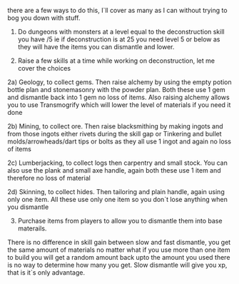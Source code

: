 there are a few ways to do this, I\`ll cover as many as I can without trying to bog you down with stuff.

1) Do dungeons with monsters at a level equal to the deconstruction skill you have /5 ie if deconstruction is at 25 you need level 5 or below as they will have the items you can dismantle and lower.

2) Raise a few skills at a time while working on deconstruction, let me cover the choices

2a) Geology, to collect gems. Then raise alchemy by using the empty potion bottle plan and stonemasonry with the powder plan. Both these use 1 gem and dismantle back into 1 gem no loss of items. Also raising alchemy allows you to use Transmogrify which will lower the level of materials if you need it done

2b) Mining, to collect ore. Then raise blacksmithing by making ingots and from those ingots either rivets during the skill gap or Tinkering and bullet molds/arrowheads/dart tips or bolts as they all use 1 ingot and again no loss of items

2c) Lumberjacking, to collect logs then carpentry and small stock. You can also use the plank and small axe handle, again both these use 1 item and therefore no loss of material

2d) Skinning, to collect hides. Then tailoring and plain handle, again using only one item. All these use only one item so you don\`t lose anything when you dismantle

3) Purchase items from players to allow you to dismantle them into base materails.

There is no difference in skill gain between slow and fast dismantle, you get the same amount of materials no matter what if you use more than one item to build you will get a random amount back upto the amount you used there is no way to determine how many you get. Slow dismantle will give you xp, that is it\`s only advantage.